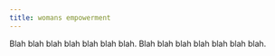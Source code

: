 ```yaml
---
title: womans empowerment
---
```

Blah blah blah blah blah blah blah. Blah blah blah blah blah blah blah.